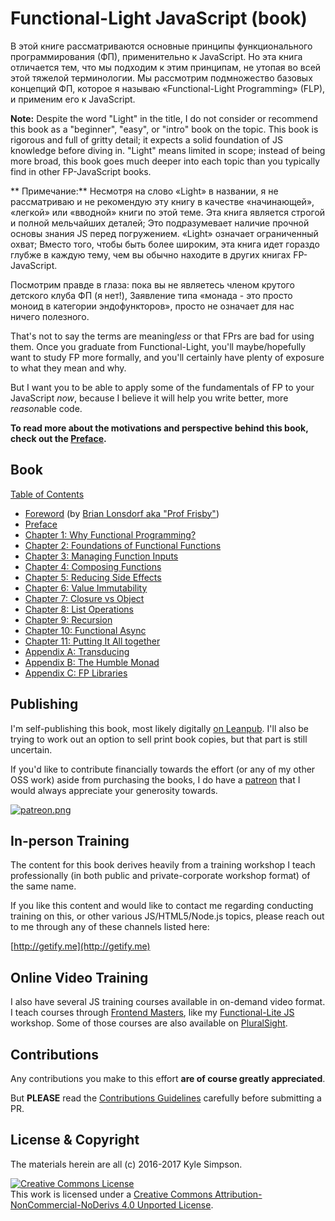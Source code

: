 # Functional-Light JavaScript (book)

В этой книге рассматриваются основные принципы функционального программирования (ФП), применительно к JavaScript. Но эта книга отличается тем, что мы подходим к этим принципам, не утопая во всей этой тяжелой терминологии. Мы рассмотрим подмножество базовых концепций ФП, которое я называю «Functional-Light Programming» (FLP), и применим его к JavaScript.

**Note:** Despite the word "Light" in the title, I do not consider or recommend this book as a "beginner", "easy", or "intro" book on the topic. This book is rigorous and full of gritty detail; it expects a solid foundation of JS knowledge before diving in. "Light" means limited in scope; instead of being more broad, this book goes much deeper into each topic than you typically find in other FP-JavaScript books.

** Примечание:** Несмотря на слово «Light» в названии, я не рассматриваю и не рекомендую эту книгу в качестве «начинающей», «легкой» или «вводной» книги по этой теме. Эта книга является строгой и полной мельчайших деталей; Это подразумевает наличие прочной основы знания JS перед погружением. «Light» означает ограниченный охват; Вместо того, чтобы быть более широким, эта книга идет гораздо глубже в каждую тему, чем вы обычно находите в других книгах FP-JavaScript.

Посмотрим правде в глаза: пока вы не являетесь членом крутого детского клуба ФП (я нет!), Заявление типа «монада - это просто моноид в категории эндофункторов», просто не означает для нас ничего полезного.

That's not to say the terms are meaning*less* or that FPrs are bad for using them. Once you graduate from Functional-Light, you'll maybe/hopefully want to study FP more formally, and you'll certainly have plenty of exposure to what they mean and why.

But I want you to be able to apply some of the fundamentals of FP to your JavaScript *now*, because I believe it will help you write better, more *reason*able code.

**To read more about the motivations and perspective behind this book, check out the [Preface](preface.md).**

## Book

[Table of Contents](toc.md)

* [Foreword](foreword.md) (by [Brian Lonsdorf aka "Prof Frisby"](https://twitter.com/DrBoolean))
* [Preface](preface.md)
* [Chapter 1: Why Functional Programming?](ch1.md)
* [Chapter 2: Foundations of Functional Functions](ch2.md)
* [Chapter 3: Managing Function Inputs](ch3.md)
* [Chapter 4: Composing Functions](ch4.md)
* [Chapter 5: Reducing Side Effects](ch5.md)
* [Chapter 6: Value Immutability](ch6.md)
* [Chapter 7: Closure vs Object](ch7.md)
* [Chapter 8: List Operations](ch8.md)
* [Chapter 9: Recursion](ch9.md)
* [Chapter 10: Functional Async](ch10.md)
* [Chapter 11: Putting It All together](ch11.md)
* [Appendix A: Transducing](apA.md)
* [Appendix B: The Humble Monad](apB.md)
* [Appendix C: FP Libraries](apC.md)

## Publishing

I'm self-publishing this book, most likely digitally [on Leanpub](https://leanpub.com/fljs/). I'll also be trying to work out an option to sell print book copies, but that part is still uncertain.

If you'd like to contribute financially towards the effort (or any of my other OSS work) aside from purchasing the books, I do have a [patreon](https://www.patreon.com/getify) that I would always appreciate your generosity towards.

<a href="https://www.patreon.com/getify">[![patreon.png](https://s11.postimg.org/axpzguh77/patreon.png)](https://www.patreon.com/getify)</a>

## In-person Training

The content for this book derives heavily from a training workshop I teach professionally (in both public and private-corporate workshop format) of the same name.

If you like this content and would like to contact me regarding conducting training on this, or other various JS/HTML5/Node.js topics, please reach out to me through any of these channels listed here:

[http://getify.me](http://getify.me)

## Online Video Training

I also have several JS training courses available in on-demand video format. I teach courses through [Frontend Masters](https://FrontendMasters.com), like my [Functional-Lite JS](https://frontendmasters.com/courses/functional-js-lite/) workshop. Some of those courses are also available on [PluralSight](https://www.pluralsight.com/search?q=kyle%20simpson&categories=all).

## Contributions

Any contributions you make to this effort **are of course greatly appreciated**.

But **PLEASE** read the [Contributions Guidelines](CONTRIBUTING.md) carefully before submitting a PR.

## License & Copyright

The materials herein are all (c) 2016-2017 Kyle Simpson.

<a rel="license" href="http://creativecommons.org/licenses/by-nc-nd/4.0/"><img alt="Creative Commons License" style="border-width:0" src="https://i.creativecommons.org/l/by-nc-nd/4.0/88x31.png" /></a><br />This work is licensed under a <a rel="license" href="http://creativecommons.org/licenses/by-nc-nd/4.0/">Creative Commons Attribution-NonCommercial-NoDerivs 4.0 Unported License</a>.
